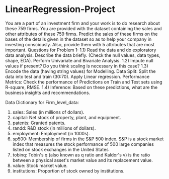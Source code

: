# LinearRegression-Project
You are a part of an investment firm and your work is to do research about these 759 firms. You are provided with the dataset containing the sales and other attributes of these 759 firms. Predict the sales of these firms on the bases of the details given in the dataset so as to help your company in investing consciously. Also, provide them with 5 attributes that are most important.
Questions for Problem 1:
1.1) Read the data and do exploratory data analysis. Describe the data briefly. (Check the null values, data types, shape, EDA). Perform Univariate and Bivariate Analysis. 
1.2) Impute null values if present? Do you think scaling is necessary in this case? 
1.3) Encode the data (having string values) for Modelling. Data Split: Split the data into test and train (30:70). Apply Linear regression. Performance Metrics: Check the performance of Predictions on Train and Test sets using R-square, RMSE. 
1.4) Inference: Based on these predictions, what are the business insights and recommendations.

Data Dictionary for Firm_level_data:
1. sales: Sales (in millions of dollars).
2. capital: Net stock of property, plant, and equipment.
3. patents: Granted patents.
4. randd: R&D stock (in millions of dollars).
5. employment: Employment (in 1000s).
6. sp500: Membership of firms in the S&P 500 index. S&P is a stock market index that measures
the stock performance of 500 large companies listed on stock exchanges in the United States
7. tobinq: Tobin's q (also known as q ratio and Kaldor's v) is the ratio between a physical asset's
market value and its replacement value.
8. value: Stock market value.
9. institutions: Proportion of stock owned by institutions.
